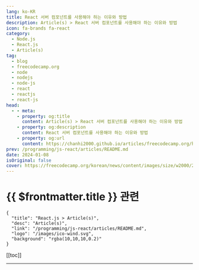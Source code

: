 ```yaml
---
lang: ko-KR
title: React 서버 컴포넌트를 사용해야 하는 이유와 방법
description: Article(s) > React 서버 컴포넌트를 사용해야 하는 이유와 방법
icon: fa-brands fa-react
category: 
  - Node.js
  - React.js
  - Article(s)
tag: 
  - blog
  - freecodecamp.org
  - node
  - nodejs
  - node-js
  - react
  - reactjs
  - react-js
head:
  - - meta:
    - property: og:title
      content: Article(s) > React 서버 컴포넌트를 사용해야 하는 이유와 방법
    - property: og:description
      content: React 서버 컴포넌트를 사용해야 하는 이유와 방법
    - property: og:url
      content: https://chanhi2000.github.io/articles/freecodecamp.org/how-to-use-react-server-components.html
prev: /programming/js-react/articles/README.md
date: 2024-01-08
isOriginal: false
cover: https://freecodecamp.org/korean/news/content/images/size/w2000/2024/01/React-Server-Components-2.png
---
```


# {{ $frontmatter.title }} 관련

```component VPCard
{
  "title": "React.js > Article(s)",
  "desc": "Article(s)",
  "link": "/programming/js-react/articles/README.md",
  "logo": "/images/ico-wind.svg",
  "background": "rgba(10,10,10,0.2)"
}
```

[[toc]]

---

<SiteInfo
  name="React 서버 컴포넌트를 사용해야 하는 이유와 방법"
  desc="2020년 말, React 팀은 '제로-번들-사이즈 React 서버 컴포넌트' 개념을 도입했습니다. 그 이후로 React 개발자 커뮤니티는 이 미래 지향적인 접근 방식을 실험하고 적용하는 방법을 학습해 왔습니다. React는 UI를 구축하는 방식에 대한 우리의 생각을 바꾸었습니다. 그리고 React 서버 컴포넌트를 사용하는 새로운 모델은 훨씬 더 구조화되고 편리하며, 유지 관리하기 쉽고 더 나은 사용자"
  url="https://freecodecamp.org/korean/news/how-to-use-react-server-components/"
  logo="https://cdn.freecodecamp.org/universal/favicons/favicon.ico"
  preview="https://freecodecamp.org/korean/news/content/images/size/w2000/2024/01/React-Server-Components-2.png"/>

<!-- TODO: 작성 -->

